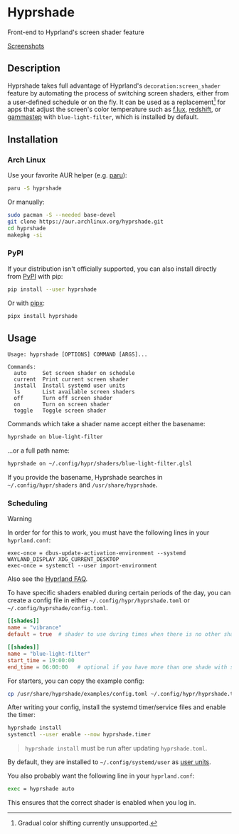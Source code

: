 # Hyprshade

Front-end to Hyprland's screen shader feature

[Screenshots](https://github.com/loqusion/hyprshade/blob/main/SCREENSHOTS.md)

## Description

Hyprshade takes full advantage of Hyprland's `decoration:screen_shader` feature
by automating the process of switching screen shaders, either from a user-defined
schedule or on the fly. It can be used as a replacement[^1] for apps that adjust
the screen's color temperature such as [f.lux](https://justgetflux.com/),
[redshift](http://jonls.dk/redshift/), or [gammastep](https://gitlab.com/chinstrap/gammastep)
with `blue-light-filter`, which is installed by default.

[^1]: Gradual color shifting currently unsupported.

## Installation

### Arch Linux

Use your favorite AUR helper (e.g. [paru](https://github.com/Morganamilo/paru)):

```sh
paru -S hyprshade
```

Or manually:

```sh
sudo pacman -S --needed base-devel
git clone https://aur.archlinux.org/hyprshade.git
cd hyprshade
makepkg -si
```

### PyPI

If your distribution isn't officially supported, you can also install directly
from [PyPI](https://pypi.org/project/hyprshade/) with pip:

```sh
pip install --user hyprshade
```

Or with [pipx](https://pypa.github.io/pipx/):

```sh
pipx install hyprshade
```

## Usage

```text
Usage: hyprshade [OPTIONS] COMMAND [ARGS]...

Commands:
  auto     Set screen shader on schedule
  current  Print current screen shader
  install  Install systemd user units
  ls       List available screen shaders
  off      Turn off screen shader
  on       Turn on screen shader
  toggle   Toggle screen shader
```

Commands which take a shader name accept either the basename:

```sh
hyprshade on blue-light-filter
```

...or a full path name:

```sh
hyprshade on ~/.config/hypr/shaders/blue-light-filter.glsl
```

If you provide the basename, Hyprshade searches in `~/.config/hypr/shaders` and `/usr/share/hyprshade`.

### Scheduling

> [!WARNING]
> In order for for this to work, you must have the following lines in your `hyprland.conf`:
>
> ```hypr
> exec-once = dbus-update-activation-environment --systemd WAYLAND_DISPLAY XDG_CURRENT_DESKTOP
> exec-once = systemctl --user import-environment
> ```
>
> Also see the [Hyprland FAQ][hyprland-faq-import-env].

To have specific shaders enabled during certain periods of the day, you can
create a config file in either `~/.config/hypr/hyprshade.toml` or `~/.config/hyprshade/config.toml`.

```toml
[[shades]]
name = "vibrance"
default = true  # shader to use during times when there is no other shader scheduled

[[shades]]
name = "blue-light-filter"
start_time = 19:00:00
end_time = 06:00:00   # optional if you have more than one shade with start_time
```

For starters, you can copy the example config:

```sh
cp /usr/share/hyprshade/examples/config.toml ~/.config/hypr/hyprshade.toml
```

After writing your config, install the systemd timer/service files and enable
the timer:

```sh
hyprshade install
systemctl --user enable --now hyprshade.timer
```

> `hyprshade install` must be run after updating `hyprshade.toml`.

By default, they are installed to `~/.config/systemd/user` as [user units](https://wiki.archlinux.org/title/Systemd/User).

You also probably want the following line in your `hyprland.conf`:

```sh
exec = hyprshade auto
```

This ensures that the correct shader is enabled when you log in.

[hyprland-faq-import-env]: https://web.archive.org/web/20240101061321/https://wiki.hyprland.org/0.19.1beta/FAQ/#some-of-my-apps-take-a-really-long-time-to-open
